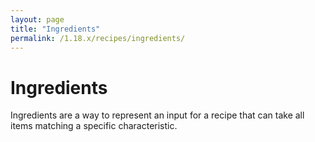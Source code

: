 ```yaml
---
layout: page
title: "Ingredients"
permalink: /1.18.x/recipes/ingredients/
---
```


# Ingredients

Ingredients are a way to represent an input for a recipe that can take all items matching a specific characteristic.